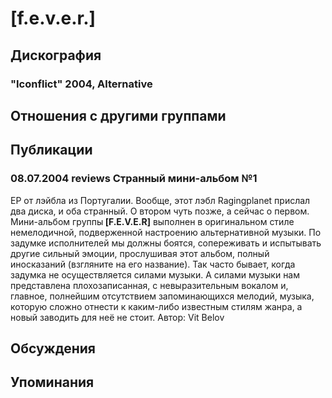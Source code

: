 # [f.e.v.e.r.]



## Дискография

### "Iconflict" 2004, Alternative




## Отношения с другими группами


## Публикации

### 08.07.2004 reviews Странный мини-альбом №1

EP от лэйбла из Португалии. Вообще, этот лэбл Ragingplanet прислал два диска, и оба странный. О втором чуть позже, а сейчас о первом. Мини-альбом группы<B> [F.E.V.E.R]</B>&nbsp;выполнен в оригинальном стиле немелодичной, подверженной настроению альтернативной музыки. По задумке исполнителей мы должны боятся, сопереживать и испытывать другие сильный эмоции, прослушивая этот альбом, полный иносказаний (взгляните на его название). Так часто бывает, когда задумка не осуществляется силами музыки. А силами музыки нам представлена плохозаписанная, с невыразительным вокалом и, главное, полнейшим отсутствием запоминающихся мелодий, музыка, которую сложно отнести к каким-либо известным стилям жанра, а новый заводить для неё не стоит.
Автор: Vit Belov


## Обсуждения


## Упоминания


